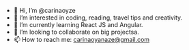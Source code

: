 - 👋 Hi, I’m @carinaoyze
- 👀 I’m interested in coding, reading, travel tips and creativity.
- 🌱 I’m currently learning React JS and Angular.
- 💞️ I’m looking to collaborate on big projectsa.
- 📫 How to reach me: carinaoyanaze@gmail.com

<!---
carinaoyze/carinaoyze is a ✨ special ✨ repository because its `README.md` (this file) appears on your GitHub profile.
You can click the Preview link to take a look at your changes.
--->
